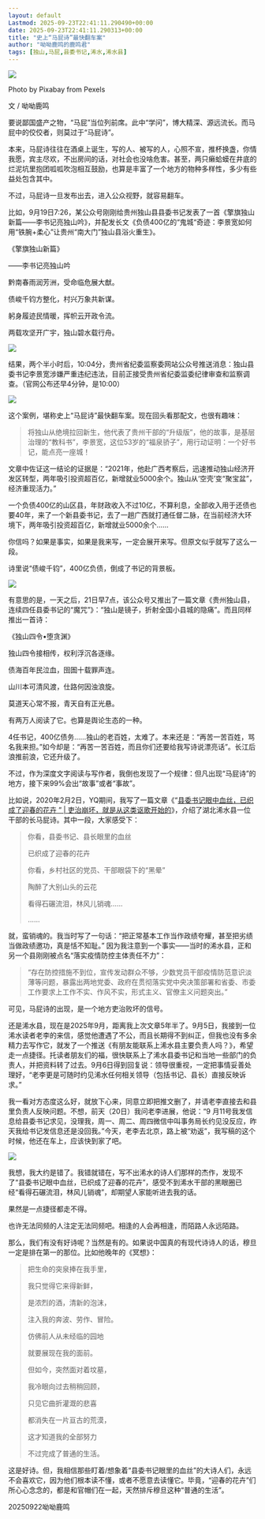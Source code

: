 ```yaml
---
layout: default
Lastmod: 2025-09-23T22:41:11.290490+00:00
date: 2025-09-23T22:41:11.290313+00:00
title: "史上“马屁诗”最快翻车案"
author: "呦呦鹿鸣的鹿鸣君"
tags: [独山,马屁,县委书记,浠水,浠水县]
---
```


![](https://images.weserv.nl/?url=https%3A//mmbiz.qpic.cn/mmbiz_jpg/8BnyXm6lH47u5HBC1u8brgicUrNYDlRdFMpumvSic7WcVdR40UwV3hXCZyIHGgVzMTNoKUMBbwzD5QK2rv3RGX3g/640%3Fwx_fmt%3Djpeg%26from%3Dappmsg)

Photo by Pixabay from Pexels

文 / 呦呦鹿鸣

要说鄙国盛产之物，“马屁”当位列前席。此中“学问”，博大精深、源远流长。而马屁中的佼佼者，则莫过于“马屁诗”。

本来，马屁诗往往在酒桌上诞生，写的人、被写的人，心照不宣，推杯换盏，你情我愿，宾主尽欢，不出房间的话，对社会也没啥危害。甚至，两只癞蛤蟆在井底的烂泥坑里抱团呱呱吹泡相互鼓励，也算是丰富了一个地方的物种多样性，多少有些益处包含其中。

不过，马屁诗一旦发布出去，进入公众视野，就容易翻车。

比如，9月19日7:26，某公众号刚刚给贵州独山县县委书记发表了一首《擎旗独山新篇——李书记亮独山吟》，并配发长文《负债400亿的“鬼城“奇迹：李景宽如何用“铁腕+柔心”让贵州“南大门”独山县浴火重生》。

《擎旗独山新篇》

——李书记亮独山吟 

黔南春雨润芳洲，受命临危展大猷。

债峻千钧方整化，村兴万象共新谋。

躬身履迹民情暖，挥帜云开政令流。

两载攻坚开广宇，独山碧水载行舟。

![](https://images.weserv.nl/?url=https%3A//mmbiz.qpic.cn/mmbiz_jpg/8BnyXm6lH47u5HBC1u8brgicUrNYDlRdFbeJpDoJal0PwrHrTedCdv2SibSCKtsG5CXNaiag4GbrcZewGXpxweL1Q/0%3Fwx_fmt%3Djpeg%26from%3Dappmsg)

结果，两个半小时后，10:04分，贵州省纪委监察委网站公众号推送消息：独山县委书记李景宽涉嫌严重违纪违法，目前正接受贵州省纪委监委纪律审查和监察调查。（官网公布还早4分钟，是10:00）

![](https://images.weserv.nl/?url=https%3A//mmbiz.qpic.cn/mmbiz_jpg/8BnyXm6lH47u5HBC1u8brgicUrNYDlRdF8hDlkmQvPmIejibcKYovTpjY1oeX0eWnIENlA6l2Xe6Mdib3o1mmPcicw/0%3Fwx_fmt%3Djpeg%26from%3Dappmsg)

这个案例，堪称史上“马屁诗”最快翻车案。现在回头看那配文，也很有趣味：

> 将独山从绝境拉回新生，他代表了贵州干部的“升级版”，他的故事，是基层治理的“教科书”，李景宽，这位53岁的“福泉骄子”，用行动证明：一个好书记，能点亮一座城！

文章中佐证这一结论的证据是：“2021年，他赴广西考察后，迅速推动独山经济开发区转型，两年吸引投资超百亿，新增就业5000余个。独山从‘空壳’变“聚宝盆”，经济重现活力。”

一个负债400亿的山区县，年财政收入不过10亿，不算利息，全部收入用于还债也要40年，来了一个新县委书记，去了一趟广西就打通任督二脉，在当前经济大环境下，两年吸引投资超百亿，新增就业5000余个……

你信吗？如果是事实，如果是我来写，一定会展开来写。但原文似乎就写了这么一段。

诗里说“债峻千钧”，400亿负债，倒成了书记的背景板。

![](https://images.weserv.nl/?url=https%3A//mmbiz.qpic.cn/mmbiz_jpg/8BnyXm6lH47u5HBC1u8brgicUrNYDlRdFJo1fZdukCrVKePDxZgibI9dn49ibE0gGQwgdCQZUXVZWzGxAIpqU8YzQ/640%3Fwx_fmt%3Dwebp%26from%3Dappmsg)

有意思的是，一天之后，21日早7点，该公众号又推出了一篇文章《贵州独山县，连续四任县委书记的“魔咒”》：“独山是镜子，折射全国小县城的隐痛”。而且同样推出一首诗：

《独山四令•堕贪渊》

独山四令接相传，权利浮沉各逐缘。

债海百年民泣血，囹圄十载罪声连。

山川本可清风渡，仕路何因浊浪旋。

莫道天心常不报，青天自有正光悬。

有两万人阅读了它。也算是舆论生态的一种。

4任书记，400亿债务……独山的老百姓，太难了。本来还是：“再苦一苦百姓，骂名我来担。”如今却是：“再苦一苦百姓，而且你们还要给我写诗说漂亮话”。长江后浪推前浪，它还升级了。

不过，作为深度文字阅读与写作者，我倒也发现了一个规律：但凡出现“马屁诗”的地方，接下来99%会出“故事”或者“事故”。

比如说，2020年2月2日，YQ期间，我写了一篇文章《“[县委书记眼中血丝，已织成了迎春的花卉 ” | 吏治崩坏，就是从这类讴歌开始的](https://mp.weixin.qq.com/s?__biz=MjM5ODAzNTc2NA==&mid=2652883416&idx=1&sn=ab4af005865019053aa9f90969894c58&scene=21#wechat_redirect)》，介绍了湖北浠水县一位干部的长马屁诗。其中一段，大家感受下：

> 你看，县委书记、县长眼里的血丝 
> 
> 已织成了迎春的花卉 
> 
> 你看，乡村社区的党员、干部眼袋下的“黑晕” 
> 
> 陶醉了大别山头的云花 
> 
> 看得石碾流泪，林风儿销魂…… 
> 
> ……

就，蛮销魂的。我当时写了一句话：“把正常基本工作当作政绩夸耀，甚至把劣绩当做政绩邀功，真是恬不知耻。” 因为我注意到一个事实——当时的浠水县，正和另一个县刚刚被点名“落实疫情防控主体责任不力”：

> “存在防控措施不到位，宣传发动群众不够，少数党员干部疫情防范意识淡薄等问题，暴露出两地党委、政府在贯彻落实党中央决策部署和省委、市委工作要求上工作不实、作风不实，形式主义、官僚主义问题突出。”

可见，马屁诗的出现，是一个地方吏治败坏的信号。

还是浠水县，现在是2025年9月，距离我上次文章5年半了。9月5日，我接到一位浠水读者老李的来信，感觉他遭遇了不公，而且长期得不到纠正，但我也没有多余精力去写作它，就发了一个推送《有朋友能联系上浠水县主要负责人吗？》，希望走一点捷径。托读者朋友们的福，很快联系上了浠水县委书记和当地一些部门的负责人，并把资料转了过去。9月6日得到回复说：领导很重视，一定把事情妥善处理好，“老李更是可随时约见浠水任何相关领导（包括书记、县长）直接反映诉求。”

我一看对方态度这么好，就放下心来，同意立即把推文删了，并请老李直接去和县里负责人反映问题。不想，前天（20日）我问老李进展，他说：“9 月11号我发信息给县委书记求见，没理我，周一、周二、周四微信中叫事务局长约见没反应，昨天我给书记发信息还是没回我。”今天，老李去北京，路上被“劝返”，我写稿的这个时候，他还在车上，应该快到家了吧。

![](https://images.weserv.nl/?url=https%3A//mmbiz.qpic.cn/mmbiz_jpg/8BnyXm6lH47u5HBC1u8brgicUrNYDlRdF6Y8suhfNJnm6z6IvzfQNg5apRf6mpibAXvV2eOg8Kw13YfUTXGPAtuw/640%3Fwx_fmt%3Djpeg%26from%3Dappmsg)

我想，我大约是错了。我错就错在，写不出浠水的诗人们那样的杰作，发现不了“县委书记眼中血丝，已织成了迎春的花卉”，感受不到浠水干部的黑眼圈已经“看得石碾流泪，林风儿销魂”，却期望人家能听进去我的话。  

果然是一点捷径都走不得。

也许无法同频的人注定无法同频吧。相逢的人会再相逢，而陌路人永远陌路。 

那么，我们有没有好诗呢？当然是有的。如果说中国真的有现代诗诗人的话，穆旦一定是排在第一的那位。比如他晚年的《冥想》：

> 把生命的突泉捧在我手里，
> 
> 我只觉得它来得新鲜，
> 
> 是浓烈的酒，清新的泡沫，
> 
> 注入我的奔波、劳作、冒险。
> 
> 仿佛前人从未经临的园地
> 
> 就要展现在我的面前。
> 
> 但如今，突然面对着坟墓，
> 
> 我冷眼向过去稍稍回顾，
> 
> 只见它曲折灌溉的悲喜
> 
> 都消失在一片亘古的荒漠，
> 
> 这才知道我的全部努力
> 
> 不过完成了普通的生活。

这是好诗。但，我相信那些盯着/想象着“县委书记眼里的血丝”的大诗人们，永远不会喜欢它，因为他们根本读不懂，或者不愿意去读懂它。毕竟，“迎春的花卉”们所心心念念的，都是和官帽们在一起，天然排斥穆旦这种“普通的生活”。

20250922呦呦鹿鸣

